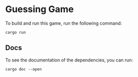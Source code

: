 # Guessing Game
To build and run this game, run the following command:

    cargo run

## Docs
To see the documentation of the dependencies, you can run:
    
    cargo doc --open
